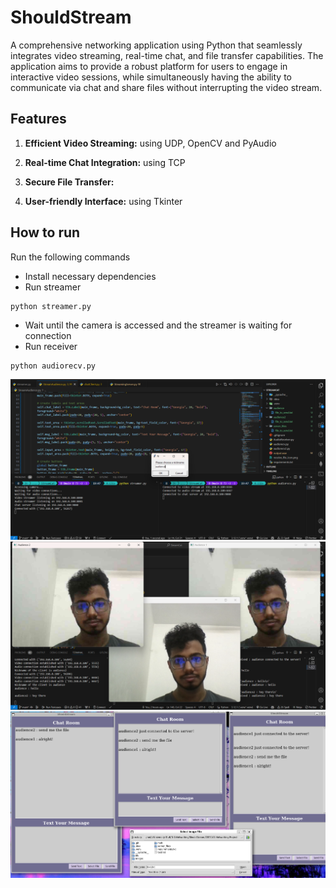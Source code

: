 # ShouldStream

A comprehensive networking application using Python that seamlessly integrates video streaming, real-time chat, and file transfer capabilities. The application aims to provide a robust platform for users to engage in interactive video sessions, while simultaneously having the ability to communicate via chat and share files without interrupting the video stream.

## Features
1. **Efficient Video Streaming:** using UDP, OpenCV and PyAudio

1. **Real-time Chat Integration:** using TCP

1. **Secure File Transfer:** 

1. **User-friendly Interface:** using Tkinter

## How to run
Run the following commands

* Install necessary dependencies
* Run streamer

```
python streamer.py
```

* Wait until the camera is accessed and the streamer is waiting for connection
* Run receiver

```
python audiorecv.py
```
![Enter nickname](/images/1.png)
![Enter nickname](/images/3.png)
![Enter nickname](/images/Chatbox.png)




